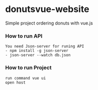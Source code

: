 # donutsvue-website
Simple project ordering donuts with vue.js 

### How to run API
```
You need Json-server for runing API
- npm install -g json-server
- json-server --watch db.json
```

### How to run Project
``` 
run command vue ui
open host

``` 
